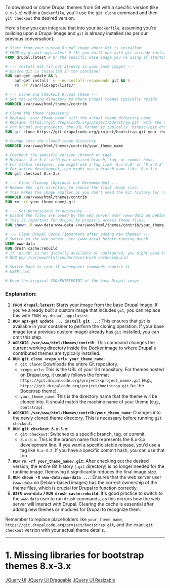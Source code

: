 To download or clone Drupal themes from Git with a specific version (like `8.x-3.x`) within a `Dockerfile`, you'll use the `git clone` command and then `git checkout` the desired version.

Here's how you can integrate that into your `Dockerfile`, assuming you're building upon a Drupal image and `git` is already installed (as per our previous conversation):

```dockerfile
# Start from your custom Drupal image where Git is installed
# FROM my-drupal-app:latest # (If you built one with git already installed)
FROM drupal:latest # Or the specific base image you're using if starting fresh

# --- Install Git (if not already in your base image) ---
# Ensure git is installed in the container
RUN apt-get update && \
    apt-get install -y --no-install-recommends git && \
    rm -rf /var/lib/apt/lists/*

# --- Clone and Checkout Drupal Theme ---
# Set the working directory to where Drupal themes typically reside
WORKDIR /var/www/html/themes/contrib

# Clone the theme repository
# Replace 'your_theme_name' with the actual theme directory name.
# Replace 'https://git.drupalcode.org/project/bootstrap.git' with the actual Git URL of your theme.
# For Drupal.org projects, the URL format is typically 'https://git.drupalcode.org/project/<project_name>.git'
RUN git clone https://git.drupalcode.org/project/bootstrap.git your_theme_name

# Change into the cloned theme directory
WORKDIR /var/www/html/themes/contrib/your_theme_name

# Checkout the specific version (branch or tag)
# Replace '8.x-3.x' with your desired branch, tag, or commit hash.
# For stable releases, you might use a tag like '8.x-3.0' or '8.x-3.2'
# For active development, you might use a branch name like '8.x-3.x'
RUN git checkout 8.x-3.x

# --- Final Cleanup (Optional but Recommended) ---
# Remove the .git directory to reduce the final image size.
# This makes the image smaller as you don't need the Git history for runtime.
WORKDIR /var/www/html/themes/contrib
RUN rm -rf your_theme_name/.git

# --- Set permissions if necessary ---
# Ensure the files are owned by the web server user (www-data on Debian-based images)
# This is important for Drupal to properly access theme files.
RUN chown -R www-data:www-data /var/www/html/themes/contrib/your_theme_name

# --- Clear Drupal Cache (important after adding new themes) ---
# Switch to the web server user (www-data) before running drush
USER www-data
RUN drush cache:rebuild
# If 'drush' is not globally available or configured, you might need to specify its path:
# RUN php /var/www/html/vendor/bin/drush cache:rebuild

# Switch back to root if subsequent commands require it
# USER root

# Keep the original CMD/ENTRYPOINT of the base Drupal image
```

### Explanation:

1.  **`FROM drupal:latest`**: Starts your image from the base Drupal image. If you've already built a custom image that includes `git`, you can replace this with `FROM my-drupal-app:latest`.
2.  **`RUN apt-get update ... install git ...`**: This ensures that `git` is available in your container to perform the cloning operation. If your base image (or a previous custom image) already has `git` installed, you can omit this step.
3.  **`WORKDIR /var/www/html/themes/contrib`**: This command changes the current working directory inside the Docker image to where Drupal's contributed themes are typically installed.
4.  **`RUN git clone <repo_url> your_theme_name`**:
    * `git clone`: Downloads the entire Git repository.
    * `<repo_url>`: This is the URL of your Git repository. For themes hosted on Drupal.org, it usually follows the format `https://git.drupalcode.org/project/<project_name>.git` (e.g., `https://git.drupalcode.org/project/bootstrap.git` for the Bootstrap theme).
    * `your_theme_name`: This is the directory name that the theme will be cloned into. It should match the machine name of your theme (e.g., `bootstrap`).
5.  **`WORKDIR /var/www/html/themes/contrib/your_theme_name`**: Changes into the newly cloned theme directory. This is necessary before running `git checkout`.
6.  **`RUN git checkout 8.x-3.x`**:
    * `git checkout`: Switches to a specific branch, tag, or commit.
    * `8.x-3.x`: This is the branch name that represents the 8.x-3.x development line. If you want a specific stable release, you'd use a tag like `8.x-3.2`. If you have a specific commit hash, you can use that too.
7.  **`RUN rm -rf your_theme_name/.git`**: After checking out the desired version, the entire Git history (`.git` directory) is no longer needed for the runtime image. Removing it significantly reduces the final image size.
8.  **`RUN chown -R www-data:www-data ...`**: Ensures that the web server user (`www-data` on Debian-based images) has the correct ownership of the theme files, which is crucial for Drupal to function correctly.
9.  **`USER www-data` / `RUN drush cache:rebuild`**: It's good practice to switch to the `www-data` user to run `drush` commands, as this mirrors how the web server will interact with Drupal. Clearing the cache is essential after adding new themes or modules for Drupal to recognize them.

Remember to replace placeholders like `your_theme_name`, `https://git.drupalcode.org/project/bootstrap.git`, and the exact `git checkout` version with your actual theme details.

---

# 1. Missing libraries for bootstrap themes 8.x-3.x
[JQuery UI](https://www.drupal.org/project/jquery_ui)
[JQuery UI Draggable](https://www.drupal.org/project/jquery_ui_draggable)
[JQuery UI Resizable](https://www.drupal.org/project/jquery_ui_resizable)
